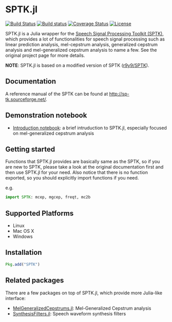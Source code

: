 # SPTK.jl

[![Build Status](https://travis-ci.org/r9y9/SPTK.jl.svg?branch=master)](https://travis-ci.org/r9y9/SPTK.jl)
[![Build status](https://ci.appveyor.com/api/projects/status/a1byruqq7l19puu3/branch/master?svg=true)](https://ci.appveyor.com/project/r9y9/sptk-jl/branch/master)
[![Coverage Status](https://coveralls.io/repos/r9y9/SPTK.jl/badge.svg)](https://coveralls.io/r/r9y9/SPTK.jl)
[![License](http://img.shields.io/badge/license-MIT-brightgreen.svg?style=flat)](LICENSE.md)

SPTK.jl is a Julia wrapper for the [Speech Signal Processing Toolkit (SPTK)](http://sp-tk.sourceforge.net/), which provides a lot of functionalities for speech signal processing such as linear prediction analysis, mel-cepstrum analysis, generalized cepstrum analysis and mel-generalized cepstrum analysis to name a few. See the original project page for more details.


**NOTE**: SPTK.jl is based on a modified version of SPTK ([r9y9/SPTK](https://github.com/r9y9/SPTK)).

## Documentation

A reference manual of the SPTK can be found at http://sp-tk.sourceforge.net/.

## Demonstration notebook

- [Introduction notebook](http://nbviewer.ipython.org/github/r9y9/SPTK.jl/blob/master/examples/Introduction%20to%20SPTK.jl.ipynb): a brief intruduction to SPTK.jl, especially focused on mel-generalized cepstrum analysis

## Getting started

Functions that SPTK.jl provides are basically same as the SPTK, so if you are new to SPTK, please take a look at the original documentation first and then use SPTK.jl for your need. Also notice that there is no function exported, so you should explicitly import functions if you need.

e.g.

```julia
import SPTK: mcep, mgcep, freqt, mc2b
```

## Supported Platforms

- Linux
- Mac OS X
- Windows

## Installation

```julia
Pkg.add("SPTK")
```

## Related packages

There are a few packages on top of SPTK.jl, which provide more Julia-like interface:

- [MelGeneralizedCepstrums.jl](https://github.com/r9y9/MelGeneralizedCepstrums.jl): Mel-Generalized Cepstrum analysis
- [SynthesisFilters.jl](https://github.com/r9y9/SynthesisFilters.jl): Speech waveform synthesis filters 
